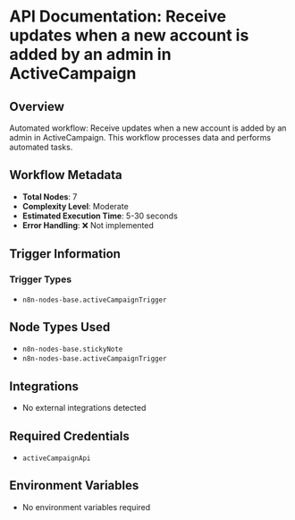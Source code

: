 # API Documentation: Receive updates when a new account is added by an admin in ActiveCampaign

## Overview
Automated workflow: Receive updates when a new account is added by an admin in ActiveCampaign. This workflow processes data and performs automated tasks.

## Workflow Metadata
- **Total Nodes**: 7
- **Complexity Level**: Moderate
- **Estimated Execution Time**: 5-30 seconds
- **Error Handling**: ❌ Not implemented

## Trigger Information
### Trigger Types
- `n8n-nodes-base.activeCampaignTrigger`

## Node Types Used
- `n8n-nodes-base.stickyNote`
- `n8n-nodes-base.activeCampaignTrigger`

## Integrations
- No external integrations detected

## Required Credentials
- `activeCampaignApi`

## Environment Variables
- No environment variables required
